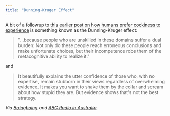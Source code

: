 ```yaml
---
title: "Dunning-Kruger Effect"
---
```

<p>A bit of a followup to <a href="https://chrisenns.com/2009/08/01/humans-prefer-cockiness-to-experience/">this earlier post on how humans prefer cockiness to experience</a> is something known as the Dunning-Kruger effect:</p>
<blockquote><p>"...because people who are unskilled in these domains suffer a dual burden: Not only do these people reach erroneous conclusions and make unfortunate choices, but their incompetence robs them of the metacognitive ability to realize it."</p></blockquote>
<p>and</p>
<blockquote><p>It beautifully explains the utter confidence of those who, with no expertise, remain stubborn in their views regardless of overwhelming evidence. It makes you want to shake them by the collar and scream about how stupid they are. But evidence shows that's not the best strategy.</p></blockquote>
<p><em>Via <a href="https://www.boingboing.net/2010/05/12/confident-dumb-peopl.html">Boingboing</a> and <a href="https://www.abc.net.au/rn/scienceshow/stories/2010/2893602.htm">ABC Radio in Australia</a>.</em></p>
